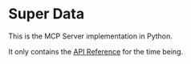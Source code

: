 # Super Data

This is the MCP Server implementation in Python.

It only contains the [API Reference](api.md) for the time being.